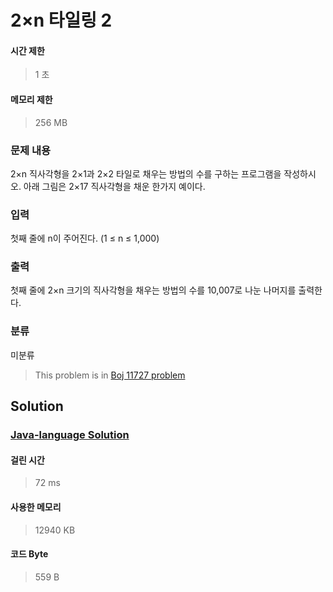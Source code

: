 # 2×n 타일링 2
#### 시간 제한
> 1 초
#### 메모리 제한
> 256 MB
### 문제 내용

2×n 직사각형을 2×1과 2×2 타일로 채우는 방법의 수를 구하는 프로그램을 작성하시오.
아래 그림은 2×17 직사각형을 채운 한가지 예이다.


### 입력

첫째 줄에 n이 주어진다. (1 ≤ n ≤ 1,000)

### 출력

첫째 줄에 2×n 크기의 직사각형을 채우는 방법의 수를 10,007로 나눈 나머지를 출력한다.
 

### 분류
미분류
> This problem is in [Boj 11727 problem](https://www.acmicpc.net/problem/11727)

## Solution
### [Java-language Solution](./main.java)
#### 걸린 시간
> 72 ms
#### 사용한 메모리
> 12940 KB
#### 코드 Byte
> 559 B
